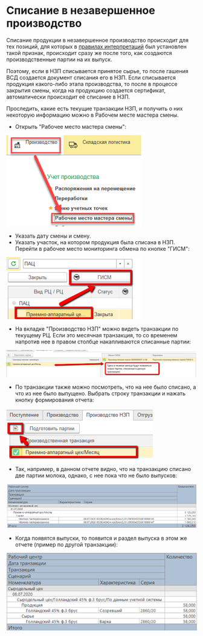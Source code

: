 # Списание в незавершенное производство

Списание продукции в незавершенное производство происходит для тех позиций, для которых в [правилах интерпретаций](./SettingRulesForInterpretation.md) был установлен такой признак, происходит сразу же после того, как создаются производственные партии на их выпуск.

Поэтому, если в НЗП списывается принятое сырье, то после гашения ВСД создается документ списания его в НЗП. Если списывается продукция какого-либо этапа производства, то после в процессе закрытия смены, когда на продукцию создается сертификат, автоматически происходит её списание в НЗП.

Проследить, какие есть текущие транзакции НЗП, и получить о них некоторую информацию можно в Рабочем месте мастера смены.

- Открыть "Рабочее место мастера смены":

![image-20200714154021058](MilkReceiving/Monitoring.assets/image-20200714154021058.png)

- Указать дату смены и смену.
- Указать участок, на котором продукция была списана в НЗП. Перейти в рабочее место мониторинга обмена по кнопке "ГИСМ":

![image-20200708183506446](UnfinishedProduction.assets/image-20200708183506446.png)

- На вкладке "Производство НЗП" можно видеть транзакции по текущему РЦ. Если это месячная транзакция, то со временем напротив нее в правом столбце накапливаются списанные партии:

![image-20200708183649231](UnfinishedProduction.assets/image-20200708183649231.png)

-  По транзакции также можно посмотреть, что на нее было списано, а что из нее было выпущено. Выбрать строку транзакции и нажать кнопку формирования отчета:

![image-20200708183751588](UnfinishedProduction.assets/image-20200708183751588.png)

- Так, например, в данном отчете видно, что на транзакцию списано две партии молока, однако, с нее пока что не было выпусков:

![image-20200708183848130](UnfinishedProduction.assets/image-20200708183848130.png)

- Когда появятся выпуски, то появится и раздел выпуска в этом же отчете (пример по другой транзакции):

![image-20200708202153996](UnfinishedProduction.assets/image-20200708202153996.png)
